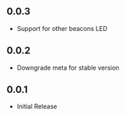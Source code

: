 ## 0.0.3
* Support for other beacons LED

## 0.0.2
* Downgrade meta for stable version

## 0.0.1
* Initial Release